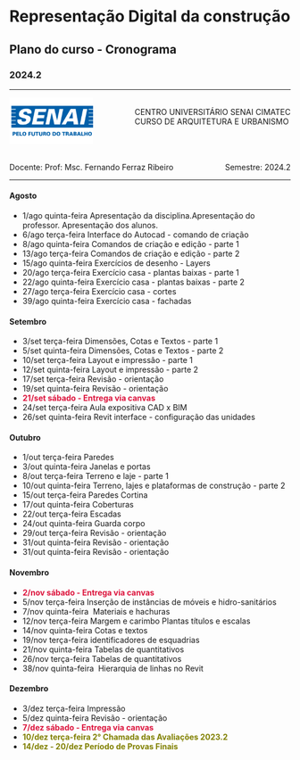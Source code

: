# Representação Digital da construção
## Plano do curso - Cronograma
### 2024.2

-----

<div style= "align: top;">

<span style="float: left;">
<img src="../../../figs_gerais/senai_logo.png" width="150">

</span>
<span style="float: right;"><br>
CENTRO UNIVERSITÁRIO SENAI CIMATEC <br>
CURSO DE ARQUITETURA E URBANISMO

</span>


</div>

<br><br><br><br><br><br>

<div>
    <span style="float: left;">Docente: Prof: Msc. Fernando Ferraz Ribeiro</span>
    <span style="float: right;">Semestre: 2024.2</span>
</div>

<br>

---

#### Agosto

* 1/ago	    quinta-feira	Apresentação da disciplina.Apresentação do professor. Apresentação dos alunos.
* 6/ago	    terça-feira	    Interface do Autocad - comando de criação
* 8/ago	    quinta-feira	Comandos de criação e edição - parte 1
* 13/ago	terça-feira	    Comandos de criação e edição - parte 2
* 15/ago	quinta-feira	Exercícios de desenho - Layers
* 20/ago	terça-feira	    Exercício casa - plantas baixas - parte 1
* 22/ago	quinta-feira	Exercício casa - plantas baixas - parte 2
* 27/ago	terça-feira	    Exercício casa - cortes
* 39/ago	quinta-feira	Exercício casa - fachadas

#### Setembro

* 3/set	    terça-feira	Dimensões, Cotas e Textos - parte 1
* 5/set	    quinta-feira    Dimensões, Cotas e Textos - parte 2
* 10/set	terça-feira	    Layout e impressão - parte 1
* 12/set	quinta-feira	Layout e impressão - parte 2
* 17/set	terça-feira	Revisão - orientação
* 19/set	quinta-feira	Revisão - orientação 
* <span style="color:Crimson"><b>21/set    sábado - Entrega via canvas <!-- [edital AV1](./av1_edital_rdc.md) --></b></span>
* 24/set	terça-feira	Aula expositiva CAD x BIM
* 26/set	quinta-feira	Revit interface - configuração das unidades

#### Outubro

* 1/out	    terça-feira	    Paredes
* 3/out	    quinta-feira	Janelas e portas
* 8/out	    terça-feira	    Terreno e laje - parte 1
* 10/out	quinta-feira	Terreno, lajes e plataformas de construção - parte 2
* 15/out	terça-feira	    Paredes Cortina
* 17/out	quinta-feira	Coberturas
* 22/out	terça-feira	    Escadas
* 24/out	quinta-feira	Guarda corpo
* 29/out	terça-feira	    Revisão - orientação
* 31/out	quinta-feira	Revisão - orientação
* 31/out	quinta-feira	Revisão - orientação

#### Novembro

* <span style="color:Crimson"><b> 2/nov	sábado	- Entrega via canvas <!-- [avaliação Av2](./av2_edital_rdc.md) --></b></span>
* 5/nov	    terça-feira	    Inserção de instâncias de móveis e hidro-sanitários
* 7/nov	    quinta-feira	 Materiais e hachuras
* 12/nov	terça-feira	    Margem e carimbo Plantas títulos e escalas
* 14/nov	quinta-feira	Cotas e textos
* 19/nov	terça-feira	    identificadores de esquadrias
* 21/nov	quinta-feira	Tabelas de quantitativos
* 26/nov	terça-feira	    Tabelas de quantitativos
* 38/nov	quinta-feira	 Hierarquia de linhas no Revit

#### Dezembro

* 3/dez	    terça-feira	Impressão
* 5/dez	    quinta-feira	Revisão - orientação
*  <span style="color:Crimson"><b>7/dez     sábado    - Entrega via canvas</b></span><!-- [Av3](./av3_edital_rdc.md) -->
* <span style="color:Olive"><b>10/dez	terça-feira	    2° Chamada das Avaliações 2023.2</b></span>
* <span style="color:Olive"><b>14/dez - 20/dez   Período de Provas Finais</b></span>

 
